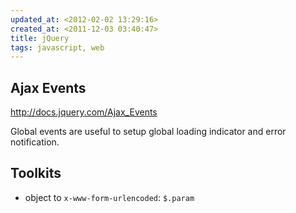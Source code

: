 ```yaml
---
updated_at: <2012-02-02 13:29:16>
created_at: <2011-12-03 03:40:47>
title: jQuery
tags: javascript, web
---
```


Ajax Events
-----------

<http://docs.jquery.com/Ajax_Events>

Global events are useful to setup global loading indicator and error notification.

Toolkits
--------

- object to `x-www-form-urlencoded`: `$.param`

